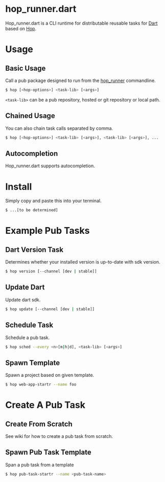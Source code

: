hop_runner.dart
===============
Hop_runner.dart is a CLI runtime for distributable reusable tasks for [Dart](https://www.dartlang.org) based on [Hop](https://github.com/dart-lang/hop).

# Usage

## Basic Usage
Call a pub package designed to run from the [hop_runner](https://github.com/toolr/hop_runner.dart) commandline.
```bash
$ hop [<hop-options>] <task-lib> [<args>]
```

`<task-lib>` can be a pub repository, hosted or git repository or local path.

## Chained Usage
You can also chain task calls separated by comma.
```bash
$ hop [<hop-options>] <task-lib> [<args>], <task-lib> [<args>], ...
```

## Autocompletion
Hop_runner.dart supports autocompletion.  

# Install
Simply copy and paste this into your terminal.
```bash
$ ...[to be determined]
```

# Example Pub Tasks
## Dart Version Task
Determines whether your installed version is up-to-date with sdk version.
```bash
$ hop version [--channel [dev | stable]]
```

## Update Dart
Update dart sdk.
```bash
$ hop update [--channel [dev | stable]]
```

## Schedule Task
Schedule a pub task.
```bash
$ hop sched --every <n>[m|h|d], <task-lib> [<args>]
```

## Spawn Template
Spawn a project based on given template.
```bash
$ hop web-app-startr --name foo
```

# Create A Pub Task

## Create From Scratch
See wiki for how to create a pub task from scratch.

## Spawn Pub Task Template
Span a pub task from a template
```bash
$ hop pub-task-startr --name <pub-task-name>
```
